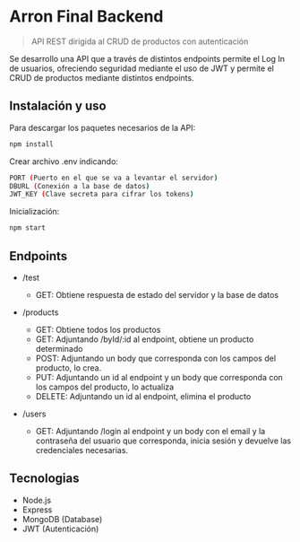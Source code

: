# Arron Final Backend
> API REST dirigida al CRUD de productos con autenticación

Se desarrollo una API que a través de distintos endpoints permite el Log In de usuarios, ofreciendo seguridad mediante el uso de JWT
y permite el CRUD de productos mediante distintos endpoints.

## Instalación y uso

Para descargar los paquetes necesarios de la API: 

```sh
npm install
```

Crear archivo .env indicando:

```sh
PORT (Puerto en el que se va a levantar el servidor)
DBURL (Conexión a la base de datos)
JWT_KEY (Clave secreta para cifrar los tokens)
```

Inicialización:

```sh
npm start
```

## Endpoints

* /test
    * GET: Obtiene respuesta de estado del servidor y la base de datos

* /products
    * GET: Obtiene todos los productos
    * GET: Adjuntando /byId/:id al endpoint, obtiene un producto determinado
    * POST: Adjuntando un body que corresponda con los campos del producto, lo crea.
    * PUT: Adjuntando un id al endpoint y un body que corresponda con los campos del producto, lo actualiza
    * DELETE: Adjuntando un id al endpoint, elimina el producto

* /users
    * GET: Adjuntando /login al endpoint y un body con el email y la contraseña del usuario que corresponda, inicia sesión
    y devuelve las credenciales necesarias.

## Tecnologias

* Node.js
* Express
* MongoDB (Database)
* JWT (Autenticación)